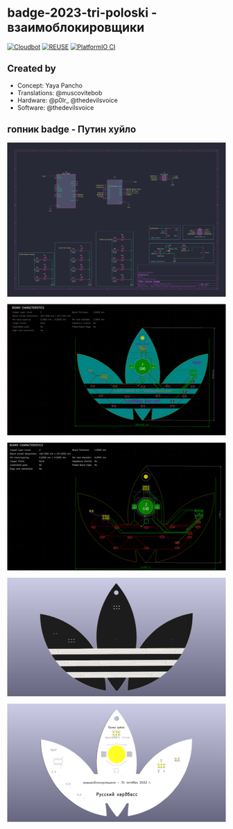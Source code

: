 # badge-2023-tri-poloski - взаимоблокировщики

[![Cloudbot](https://github.com/DEAD10C5/badge-2023-tri-poloski/actions/workflows/cloudbot-call.yml/badge.svg)](https://github.com/DEAD10C5/badge-2023-tri-poloski/actions/workflows/cloudbot-call.yml) [![REUSE](https://github.com/DEAD10C5/badge-2023-tri-poloski/actions/workflows/reuse.yml/badge.svg)](https://github.com/DEAD10C5/badge-2023-tri-poloski/actions/workflows/reuse.yml) [![PlatformIO CI](https://github.com/DEAD10C5/badge-2023-tri-poloski/actions/workflows/platformio.yml/badge.svg)](https://github.com/DEAD10C5/badge-2023-tri-poloski/actions/workflows/platformio.yml)

## Created by

- Concept: Yaya Pancho
- Translations: @muscovitebob
- Hardware: @p0lr_ @thedevilsvoice
- Software: @thedevilsvoice

## гопник badge - Путин хуйло

![schematic](https://github.com/DEAD10C5/badge-2023-tri-poloski/blob/main/pcb/docs/images/schematic-v2.png)

![art](https://github.com/DEAD10C5/badge-2023-tri-poloski/blob/main/pcb/docs/images/adidas-brd2.png)

![routing](https://github.com/DEAD10C5/badge-2023-tri-poloski/blob/main/pcb/docs/images/adidas-brd.png)

![front](https://github.com/DEAD10C5/badge-2023-tri-poloski/blob/main/pcb/docs/images/adidas-front-3d.png)

![back](https://github.com/DEAD10C5/badge-2023-tri-poloski/blob/main/pcb/docs/images/adidas-back-3d.png)
